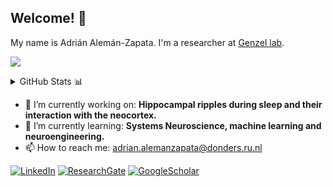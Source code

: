 ## Welcome! :wave: 

My name is Adrián Alemán-Zapata. I'm a researcher at [Genzel lab](https://www.genzellab.com/). 

![](https://komarev.com/ghpvc/?username=Aleman-Z&color=green)

<details>
  - <summary>GitHub Stats 📊</summary>
  <img src = "https://github-readme-stats.vercel.app/api?username=Aleman-Z&show_icons=true&theme=calm&layout=compact&custom_title=Aleman-Z GitHub stats">
  <img src = "https://github-readme-stats.vercel.app/api/top-langs/?username=Aleman-Z&theme=calm">
</details>

- 🔭 I’m currently working on: __Hippocampal ripples during sleep and their interaction with the neocortex.__
- 🌱 I’m currently learning: __Systems Neuroscience, machine learning and neuroengineering.__
- 📫 How to reach me: adrian.alemanzapata@donders.ru.nl


<a href="https://www.linkedin.com/in/aleman-zapata/" target="_blank"><img alt="LinkedIn" src="https://img.shields.io/badge/linkedin-%230077B5.svg?&style=for-the-badge&logo=linkedin&logoColor=white" /></a> [![ResearchGate](https://img.shields.io/badge/ResearchGate-%231DA1F2.svg?style=for-the-badge&logo=ResearchGate&logoColor=white&color=success)](https://www.researchgate.net/profile/Adrian-Aleman-Zapata) [![GoogleScholar](https://img.shields.io/badge/GoogleScholar-%231DA1F2.svg?style=for-the-badge&logo=GoogleScholar&logoColor=blue&color=red)](https://scholar.google.com/citations?user=vBGkDD8AAAAJ&hl=en)




<!--
**Aleman-Z/Aleman-Z** is a ✨ _special_ ✨ repository because its `README.md` (this file) appears on your GitHub profile.

Here are some ideas to get you started:

- 🔭 I’m currently working on ...
- 🌱 I’m currently learning ...
- 👯 I’m looking to collaborate on ...
- 🤔 I’m looking for help with ...
- 💬 Ask me about ...
- 📫 How to reach me: ...
- 😄 Pronouns: ...
- ⚡ Fun fact: ...
-->
